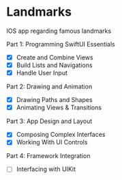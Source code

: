 # Landmarks
IOS app regarding famous landmarks

Part 1: Programming SwiftUI Essentials

- [x] Create and Combine Views
- [x] Build Lists and Navigations
- [x] Handle User Input

Part 2: Drawing and Animation

- [x] Drawing Paths and Shapes
- [x] Animating Views & Transitions

Part 3: App Design and Layout

- [x] Composing Complex Interfaces 
- [x] Working With UI Controls

Part 4: Framework Integration
- [ ] Interfacing with UIKit 
